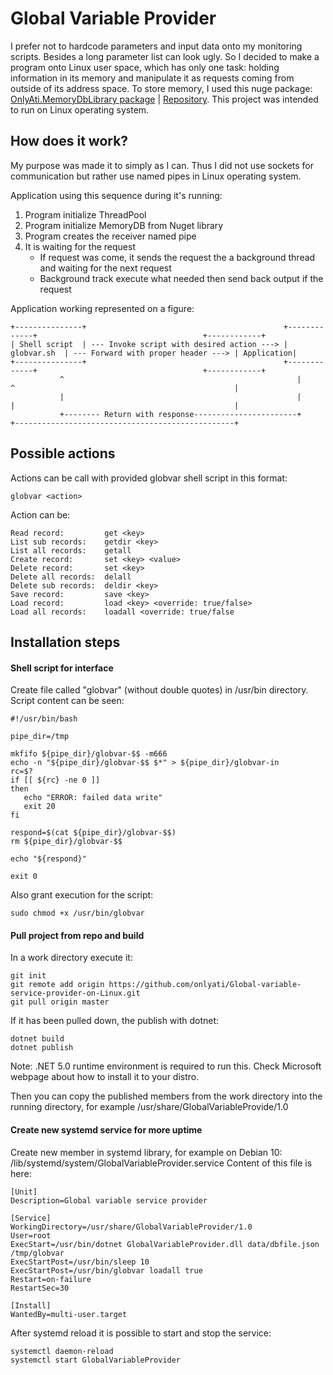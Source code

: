 # Global Variable Provider

I prefer not to hardcode parameters and input data onto my monitoring scripts. Besides a long parameter list can look ugly. So I decided to make a program onto Linux user space, which has only one task: holding information in its memory and manipulate it as requests coming from outside of its address space. To store memory, I used this nuge package: [OnlyAti.MemoryDbLibrary package](https://www.nuget.org/packages/OnlyAti.MemoryDbLibrary/) | [Repository](https://github.com/onlyati/Simple-in-memory-dotnet-database). This project was intended to run on Linux operating system.

## How does it work?

My purpose was made it to simply as I can. Thus I did not use sockets for communication but rather use named pipes in Linux operating system.

Application using this sequence during it's running:
1. Program initialize ThreadPool
2. Program initialize MemoryDB from Nuget library
3. Program creates the receiver named pipe
4. It is waiting for the request
   - If request was come, it sends the request the a background thread and waiting for the next request
   - Background track execute what needed then send back output if the request

Application working represented on a figure:
```
+---------------+                                            +-------------+                                     +------------+
| Shell script  | --- Invoke script with desired action ---> | globvar.sh  | --- Forward with proper header ---> | Application|
+---------------+                                            +-------------+                                     +------------+
           ^                                                    |      ^                                                 |
           |                                                    |      |                                                 |
           +-------- Return with response-----------------------+      +-------------------------------------------------+
```

## Possible actions

Actions can be call with provided globvar shell script in this format:
```
globvar <action>
```

Action can be:
```
Read record:         get <key>
List sub records:    getdir <key>
List all records:    getall
Create record:       set <key> <value>
Delete record:       set <key>
Delete all records:  delall
Delete sub records:  deldir <key>
Save record:         save <key>
Load record:         load <key> <override: true/false>
Load all records:    loadall <override: true/false
```

## Installation steps


#### Shell script for interface

Create file called "globvar" (without double quotes) in /usr/bin directory. Script content can be seen:
```shell
#!/usr/bin/bash

pipe_dir=/tmp

mkfifo ${pipe_dir}/globvar-$$ -m666
echo -n "${pipe_dir}/globvar-$$ $*" > ${pipe_dir}/globvar-in
rc=$?
if [[ ${rc} -ne 0 ]]
then
   echo "ERROR: failed data write"
   exit 20
fi

respond=$(cat ${pipe_dir}/globvar-$$)
rm ${pipe_dir}/globvar-$$

echo "${respond}"

exit 0
```

Also grant execution for the script:
```shell
sudo chmod +x /usr/bin/globvar
```

#### Pull project from repo and build

In a work directory execute it:
```
git init
git remote add origin https://github.com/onlyati/Global-variable-service-provider-on-Linux.git
git pull origin master   
```

If it has been pulled down, the publish with dotnet:
```
dotnet build
dotnet publish
```
Note: .NET 5.0 runtime environment is required to run this. Check Microsoft webpage about how to install it to your distro.

Then you can copy the published members from the work directory into the running directory, for example /usr/share/GlobalVariableProvide/1.0

#### Create new systemd service for more uptime

Create new member in systemd library, for example on Debian 10: /lib/systemd/system/GlobalVariableProvider.service
Content of this file is here:
```
[Unit]
Description=Global variable service provider

[Service]
WorkingDirectory=/usr/share/GlobalVariableProvider/1.0
User=root
ExecStart=/usr/bin/dotnet GlobalVariableProvider.dll data/dbfile.json /tmp/globvar
ExecStartPost=/usr/bin/sleep 10
ExecStartPost=/usr/bin/globvar loadall true
Restart=on-failure
RestartSec=30

[Install]
WantedBy=multi-user.target
```

After systemd reload it is possible to start and stop the service:
```
systemctl daemon-reload
systemctl start GlobalVariableProvider
```



